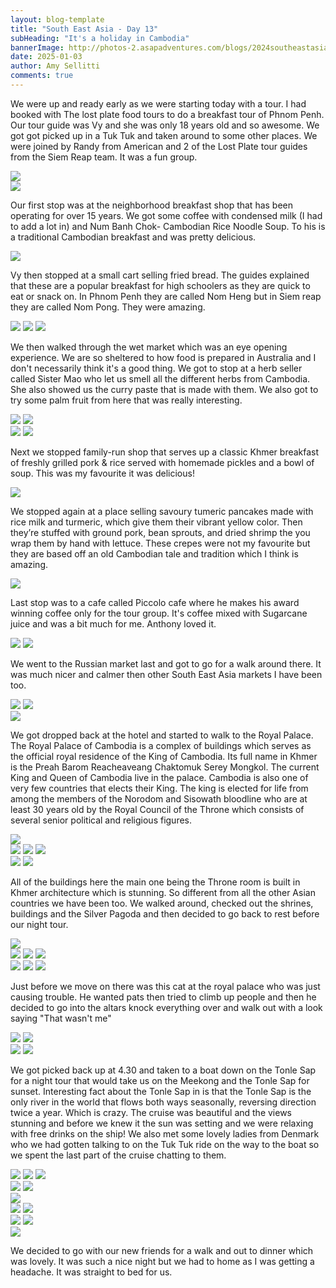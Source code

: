 ```yaml
---
layout: blog-template
title: "South East Asia - Day 13"
subHeading: "It's a holiday in Cambodia"
bannerImage: http://photos-2.asapadventures.com/blogs/2024southeastasia/2025-01-03/PXL_20250103_110443833.MP.jpg_compressed.JPEG
date: 2025-01-03
author: Amy Sellitti
comments: true
---
```


We were up and ready early as we were starting today with a tour. I had booked with The lost plate food tours to do a breakfast tour of Phnom Penh. Our tour guide was Vy and she was only 18 years old and so awesome. We got got picked up in a Tuk Tuk and taken around to some other places. We were joined by Randy from American and 2 of the Lost Plate tour guides from the Siem Reap team. It was a fun group.

<div class="center-image"><img src="http://photos-2.asapadventures.com/blogs/2024southeastasia/2025-01-03/PXL_20250103_012214169.MP.jpg_compressed.JPEG"/></div>
<div class="center-image"><img src="http://photos-2.asapadventures.com/blogs/2024southeastasia/2025-01-03/PXL_20250103_013019877.jpg_compressed.JPEG"/></div>

Our first stop was at the neighborhood breakfast shop that has been operating for over 15 years.  We got some coffee with condensed milk (I had to add a lot in) and Num Banh Chok- Cambodian Rice Noodle Soup. To his is a traditional Cambodian breakfast and was pretty delicious.

<div class="center-image"><img src="http://photos-2.asapadventures.com/blogs/2024southeastasia/2025-01-03/PXL_20250103_013605121.MP.jpg_compressed.JPEG"/></div>

Vy then stopped at a small cart selling fried bread. The guides explained that these are a popular breakfast for high schoolers as they are quick to eat or snack on. In Phnom Penh they are called Nom Heng but in Siem reap they are called Nom Pong. They were amazing.

<div class="grid-3c">
  <img src="http://photos-2.asapadventures.com/blogs/2024southeastasia/2025-01-03/PXL_20250103_020514354.jpg_compressed.JPEG"/>
  <img src="http://photos-2.asapadventures.com/blogs/2024southeastasia/2025-01-03/PXL_20250103_020745241.MP.jpg_compressed.JPEG"/>
  <img src="http://photos-2.asapadventures.com/blogs/2024southeastasia/2025-01-03/PXL_20250103_020750185.jpg_compressed.JPEG"/>
</div>

We then walked through the wet market which was an eye opening experience. We are so sheltered to how food is prepared in Australia and I don't necessarily think it's a good thing. We got to stop at a herb seller called Sister Mao who let us smell all the different herbs from Cambodia. She also showed us the curry paste that is made with them. We also got to try some palm fruit from here that was really interesting.

<div class="grid-2c">
  <img src="http://photos-2.asapadventures.com/blogs/2024southeastasia/2025-01-03/PXL_20250103_020948548.jpg_compressed.JPEG"/>
  <img src="http://photos-2.asapadventures.com/blogs/2024southeastasia/2025-01-03/PXL_20250103_022353472.jpg_compressed.JPEG"/>
</div>
<div class="grid-2c">
  <img src="http://photos-2.asapadventures.com/blogs/2024southeastasia/2025-01-03/PXL_20250103_022836539.MP.jpg_compressed.JPEG"/>
  <img src="http://photos-2.asapadventures.com/blogs/2024southeastasia/2025-01-03/PXL_20250103_023510004.jpg_compressed.JPEG"/>
</div>


Next we stopped family-run shop that serves up a classic Khmer breakfast of freshly grilled pork & rice served with homemade pickles and a bowl of soup. This was my favourite it was delicious! 

<div class="center-image"><img src="http://photos-2.asapadventures.com/blogs/2024southeastasia/2025-01-03/PXL_20250103_024045559.MP.jpg_compressed.JPEG"/></div>

We stopped again at a place selling savoury tumeric pancakes made with rice milk and turmeric, which give them their vibrant yellow color. Then they’re stuffed with ground pork, bean sprouts, and dried shrimp the you wrap them by hand with lettuce.  These crepes were not my favourite but they are based off an old Cambodian tale and tradition which I think is amazing.

<div class="center-image"><img src="http://photos-2.asapadventures.com/blogs/2024southeastasia/2025-01-03/PXL_20250103_031926215.MP.jpg_compressed.JPEG"/></div>

Last stop was to a cafe called Piccolo cafe where he makes his award winning coffee only for the tour group. It's coffee mixed with Sugarcane juice and was a bit much for me. Anthony loved it. 

<div class="grid-2c">
  <img src="http://photos-2.asapadventures.com/blogs/2024southeastasia/2025-01-03/PXL_20250103_034610442.MP.jpg_compressed.JPEG"/>
  <img src="http://photos-2.asapadventures.com/blogs/2024southeastasia/2025-01-03/PXL_20250103_034825823.jpg_compressed.JPEG"/>
</div>

We went to the Russian market last and got to go for a walk around there. It was much nicer and calmer then other South East Asia markets I have been too. 

<div class="grid-2c">
  <img src="http://photos-2.asapadventures.com/blogs/2024southeastasia/2025-01-03/PXL_20250103_042930286.jpg_compressed.JPEG"/>
  <img src="http://photos-2.asapadventures.com/blogs/2024southeastasia/2025-01-03/PXL_20250103_044203905.MP.jpg_compressed.JPEG"/>
</div>
<div class="center-image"><img src="http://photos-2.asapadventures.com/blogs/2024southeastasia/2025-01-03/PXL_20250103_050354593.jpg_compressed.JPEG"/></div>

We got dropped back at the hotel and started to walk to the Royal Palace. The Royal Palace of Cambodia is a complex of buildings which serves as the official royal residence of the King of Cambodia. Its full name in Khmer is the Preah Barom Reacheaveang Chaktomuk Serey Mongkol. The current King and Queen of Cambodia live in the palace. Cambodia is also one of very few countries that elects their King. The king is elected for life from among the members of the Norodom and Sisowath bloodline who are at least 30 years old by the Royal Council of the Throne which consists of several senior political and religious figures. 

<div class="center-image"><img src="http://photos-2.asapadventures.com/blogs/2024southeastasia/2025-01-03/PXL_20250103_063342819.jpg_compressed.JPEG"/></div>
<div class="grid-1l-2w">
  <img src="http://photos-2.asapadventures.com/blogs/2024southeastasia/2025-01-03/PXL_20250103_063459886.MP.jpg_compressed.JPEG"/>
  <img src="http://photos-2.asapadventures.com/blogs/2024southeastasia/2025-01-03/PXL_20250103_063511334.MP.jpg_compressed.JPEG"/>
  <img src="http://photos-2.asapadventures.com/blogs/2024southeastasia/2025-01-03/PXL_20250103_063529364.jpg_compressed.JPEG"/>
</div>
<div class="grid-2c">
  <img src="http://photos-2.asapadventures.com/blogs/2024southeastasia/2025-01-03/PXL_20250103_065111430.MP.jpg_compressed.JPEG"/>
  <img src="http://photos-2.asapadventures.com/blogs/2024southeastasia/2025-01-03/PXL_20250103_065346953.jpg_compressed.JPEG"/>
</div>

All of the buildings here the main one being the Throne room is built in Khmer architecture which is stunning. So different from all the other Asian countries we have been too.  We walked around, checked out the shrines, buildings and the Silver Pagoda and then decided to go back to rest before our night tour. 

<div class="center-image"><img src="http://photos-2.asapadventures.com/blogs/2024southeastasia/2025-01-03/PXL_20250103_064803827.MP.jpg_compressed.JPEG"/></div>
<div class="grid-3c">
  <img src="http://photos-2.asapadventures.com/blogs/2024southeastasia/2025-01-03/PXL_20250103_063632859.jpg_compressed.JPEG"/>
  <img src="http://photos-2.asapadventures.com/blogs/2024southeastasia/2025-01-03/PXL_20250103_064139224.MP.jpg_compressed.JPEG"/>
  <img src="http://photos-2.asapadventures.com/blogs/2024southeastasia/2025-01-03/PXL_20250103_064336185.jpg_compressed.JPEG"/>
</div>
<div class="grid-1l-2w">
  <img src="http://photos-2.asapadventures.com/blogs/2024southeastasia/2025-01-03/PXL_20250103_071606145.jpg_compressed.JPEG"/>
  <img src="http://photos-2.asapadventures.com/blogs/2024southeastasia/2025-01-03/PXL_20250103_070011644.MP.jpg_compressed.JPEG"/>
  <img src="http://photos-2.asapadventures.com/blogs/2024southeastasia/2025-01-03/PXL_20250103_065522203.jpg_compressed.JPEG"/>
</div>

Just before we move on there was this cat at the royal palace who was just causing trouble. He wanted pats then tried to climb up people and then he decided to go into the altars knock everything over and walk out with a look saying "That wasn't me"

<div class="grid-2c">
  <img src="http://photos-2.asapadventures.com/blogs/2024southeastasia/2025-01-03/PXL_20250103_072647131.MP.jpg_compressed.JPEG"/>
  <img src="http://photos-2.asapadventures.com/blogs/2024southeastasia/2025-01-03/PXL_20250103_072741153.jpg_compressed.JPEG"/>
</div>
<div class="grid-2c">
  <img src="http://photos-2.asapadventures.com/blogs/2024southeastasia/2025-01-03/PXL_20250103_081110890.jpg_compressed.JPEG"/>
  <img src="http://photos-2.asapadventures.com/blogs/2024southeastasia/2025-01-03/PXL_20250103_081246570.MP.jpg_compressed.JPEG"/>
</div>

We got picked back up at 4.30 and taken to a boat down on the Tonle Sap for a night tour that would take us on the Meekong and the Tonle Sap for sunset. Interesting fact about the Tonle Sap in is that the Tonle Sap is the only river in the world that flows both ways seasonally, reversing direction twice a year. Which is crazy. The cruise was beautiful and the views stunning and before we knew it the sun was setting and we were relaxing with free drinks on the ship! We also met some lovely ladies from Denmark who we had gotten talking to on the Tuk Tuk ride on the way to the boat so we spent the last part of the cruise chatting to them.

<div class="grid-2w-1l">
  <img src="http://photos-2.asapadventures.com/blogs/2024southeastasia/2025-01-03/PXL_20250103_095727364.jpg_compressed.JPEG"/>
  <img src="http://photos-2.asapadventures.com/blogs/2024southeastasia/2025-01-03/PXL_20250103_100359551.jpg_compressed.JPEG"/>
  <img src="http://photos-2.asapadventures.com/blogs/2024southeastasia/2025-01-03/PXL_20250103_100306175.jpg_compressed.JPEG"/>
</div>
<div class="grid-2c">
  <img src="http://photos-2.asapadventures.com/blogs/2024southeastasia/2025-01-03/PXL_20250103_100605454.MP.jpg_compressed.JPEG"/>
  <img src="http://photos-2.asapadventures.com/blogs/2024southeastasia/2025-01-03/PXL_20250103_101219479.jpg_compressed.JPEG"/>
</div>
<div class="center-image"><img src="http://photos-2.asapadventures.com/blogs/2024southeastasia/2025-01-03/PXL_20250103_102025525.jpg_compressed.JPEG"/></div>
<div class="grid-2c">
  <img src="http://photos-2.asapadventures.com/blogs/2024southeastasia/2025-01-03/PXL_20250103_102853536.MP.jpg_compressed.JPEG"/>
  <img src="http://photos-2.asapadventures.com/blogs/2024southeastasia/2025-01-03/PXL_20250103_103108282.jpg_compressed.JPEG"/>
</div>
<div class="grid-2c">
  <img src="http://photos-2.asapadventures.com/blogs/2024southeastasia/2025-01-03/PXL_20250103_110443833.MP.jpg_compressed.JPEG"/>
  <img src="http://photos-2.asapadventures.com/blogs/2024southeastasia/2025-01-03/PXL_20250103_112317346.jpg_compressed.JPEG"/>
</div>
<div class="center-image"><img src="http://photos-2.asapadventures.com/blogs/2024southeastasia/2025-01-03/PXL_20250103_112825260.MP.jpg_compressed.JPEG"/></div>

We decided to go with our new friends for a walk and out to dinner which was lovely. It was such a nice night but we had to home as I was getting a headache. It was straight to bed for us. 



 